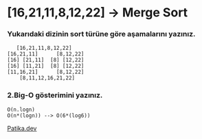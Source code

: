  # [16,21,11,8,12,22] -> Merge Sort
### Yukarıdaki dizinin sort türüne göre aşamalarını yazınız.

```
   [16,21,11,8,12,22]
[16,21,11]      [8,12,22]
[16] [21,11]  [8] [12,22]
[16] [11,21]  [8] [12,22]
[11,16,21]      [8,12,22]
    [8,11,12,16,21,22]
```

### 2.Big-O gösterimini yazınız.

```
O(n.logn)
O(n*(logn)) --> O(6*(log6))
```

[Patika.dev](https://www.patika.dev/tr)

